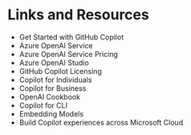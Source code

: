 # Links and Resources
* Get Started with GitHub Copilot
* Azure OpenAI Service
* Azure OpenAI Service Pricing
* Azure OpenAI Studio
* GitHub Copilot Licensing
* Copilot for Individuals
* Copilot for Business
* OpenAI Cookbook
* Copilot for CLI
* Embedding Models
* Build Copilot experiences across Microsoft Cloud

